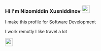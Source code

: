 ### Hi I'm Nizomiddin Xusniddinov <img src="https://media.giphy.com/media/hvRJCLFzcasrR4ia7z/giphy.gif" alt="" width="25" />

I make this profile for Software Development <br/>

I work remotly I like travel a lot

<a href="https://www.youtube.com/channel/UC6G3ZDWdJlvUhoJL0glittg"/>  
  <img src="[https:/www.freeiconspng.com/thumbs/youtube-logo-png-transparent-background-20.png"](https://www.google.com/imgres?imgurl=https%3A%2F%2Fimage.similarpng.com%2Fvery-thumbnail%2F2020%2F07%2FYoutube-logo-with--new-style-on-transparent-background-PNG.png&imgrefurl=https%3A%2F%2Fsimilarpng.com%2Fyoutube-logo-with-new-style-on-transparent-background-png%2F&tbnid=bi2Q1tES0lD8uM&vet=12ahUKEwiOqdnPq-74AhURlIsKHbPpBR8QMygCegUIARC7AQ..i&docid=qmhU8V-WRKvkpM&w=600&h=600&q=youtube%20logo%20transparent&ved=2ahUKEwiOqdnPq-74AhURlIsKHbPpBR8QMygCegUIARC7AQ) width="25"><img/>
<a/>

